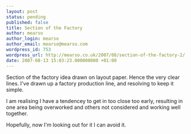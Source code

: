 ```yaml
---
layout: post
status: pending
published: false
title: Section of the Factory
author: mearso
author_login: mearso
author_email: mearso@mearso.com
wordpress_id: 753
wordpress_url: http://mearso.co.uk/2007/08/section-of-the-factory-2/
date: 2007-08-13 15:03:23.000000000 +01:00
---
```

Section of the factory idea drawn on layout paper. Hence the very clear lines. I've drawn up a factory production line, and resolving to keep it simple.

I am realising I have a tendencey to get in too close too early, resulting in one area being overworked and others not considered and working well together. 

Hopefully, now I'm looking out for it I can avoid it.
